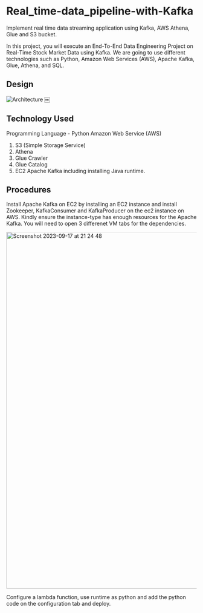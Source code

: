 # Real_time-data_pipeline-with-Kafka
Implement real time data streaming application using Kafka, AWS Athena, Glue and S3 bucket.



In this project, you will execute an End-To-End Data Engineering Project on Real-Time Stock Market Data using Kafka.
We are going to use different technologies such as Python, Amazon Web Services (AWS), Apache Kafka, Glue, Athena, and SQL.

## Design

![Architecture](https://github.com/Mamiololo01/Real_time-data_pipeline-with-Kafka/assets/67044030/4f00a623-8343-47c0-a8e9-708f6d11b220)
￼

## Technology Used
Programming Language - Python
Amazon Web Service (AWS)
1. S3 (Simple Storage Service)
2. Athena
3. Glue Crawler
4. Glue Catalog
5. EC2
Apache Kafka including installing Java runtime.

## Procedures
Install Apache Kafka on EC2 by installing an EC2 instance and install Zookeeper, KafkaConsumer and KafkaProducer on the ec2 instance on AWS. Kindly ensure the instance-type has enough resources for the Apache Kafka. You will need to open 3 differenet VM tabs for the dependencies.

<img width="943" alt="Screenshot 2023-09-17 at 21 24 48" src="https://github.com/Mamiololo01/Real_time-data_pipeline-with-Kafka/assets/67044030/bc437fc4-2468-442a-9f91-e37d674601fb">


Configure a lambda function, use runtime as python and add the python code on the configuration tab and deploy.

